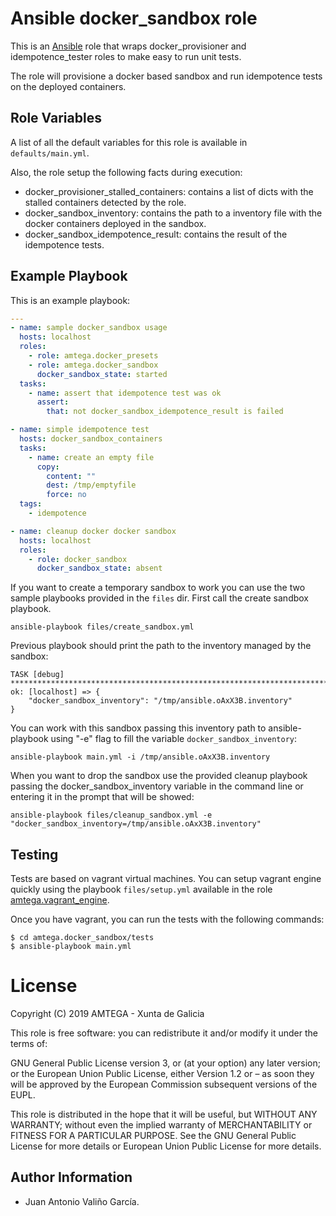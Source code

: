 # Ansible docker_sandbox role

This is an [Ansible](http://www.ansible.com) role that wraps docker_provisioner and idempotence_tester roles to make easy to run unit tests.

The role will provisione a docker based sandbox and run idempotence tests on the deployed containers.

## Role Variables

A list of all the default variables for this role is available in `defaults/main.yml`.

Also, the role setup the following facts during execution:

- docker_provisioner_stalled_containers: contains a list of dicts with the stalled containers detected by the role.
- docker_sandbox_inventory: contains the path to a inventory file with the docker containers deployed in the sandbox.
- docker_sandbox_idempotence_result: contains the result of the idempotence tests.

## Example Playbook

This is an example playbook:

```yaml
---
- name: sample docker_sandbox usage
  hosts: localhost
  roles:
    - role: amtega.docker_presets
    - role: amtega.docker_sandbox
      docker_sandbox_state: started
  tasks:
    - name: assert that idempotence test was ok
      assert:
        that: not docker_sandbox_idempotence_result is failed

- name: simple idempotence test
  hosts: docker_sandbox_containers
  tasks:
    - name: create an empty file
      copy:
        content: ""
        dest: /tmp/emptyfile
        force: no
  tags:
    - idempotence

- name: cleanup docker docker sandbox
  hosts: localhost
  roles:
    - role: docker_sandbox
      docker_sandbox_state: absent
```

If you want to create a temporary sandbox to work you can use the two sample playbooks provided in the `files` dir. First call the create sandbox playbook.

```
ansible-playbook files/create_sandbox.yml
```

Previous playbook should print the path to the inventory managed by the sandbox:

```
TASK [debug] **************************************************************************************************************************************************************************************************
ok: [localhost] => {
    "docker_sandbox_inventory": "/tmp/ansible.oAxX3B.inventory"
}
```

You can work with this sandbox passing this inventory path to ansible-playbook using "-e" flag to fill the variable `docker_sandbox_inventory`:

```
ansible-playbook main.yml -i /tmp/ansible.oAxX3B.inventory
```

When you want to drop the sandbox use the provided cleanup playbook passing the docker_sandbox_inventory variable in the command line or entering it in the prompt that will be showed:

```
ansible-playbook files/cleanup_sandbox.yml -e "docker_sandbox_inventory=/tmp/ansible.oAxX3B.inventory"
```

## Testing

Tests are based on vagrant virtual machines. You can setup vagrant engine quickly using the playbook `files/setup.yml` available in the role [amtega.vagrant_engine](https://galaxy.ansible.com/amtega/vagrant_engine).

Once you have vagrant, you can run the tests with the following commands:

```shell
$ cd amtega.docker_sandbox/tests
$ ansible-playbook main.yml
```

# License

Copyright (C) 2019 AMTEGA - Xunta de Galicia

This role is free software: you can redistribute it and/or modify it under the terms of:

GNU General Public License version 3, or (at your option) any later version; or the European Union Public License, either Version 1.2 or – as soon they will be approved by the European Commission ­subsequent versions of the EUPL.

This role is distributed in the hope that it will be useful, but WITHOUT ANY WARRANTY; without even the implied warranty of MERCHANTABILITY or FITNESS FOR A PARTICULAR PURPOSE.  See the GNU General Public License for more details or European Union Public License for more details.

## Author Information

- Juan Antonio Valiño García.
